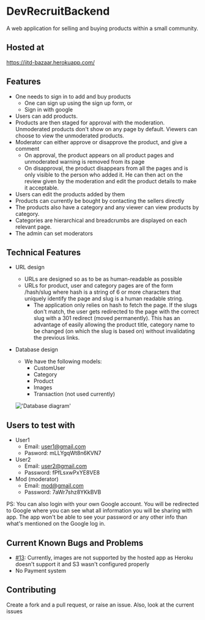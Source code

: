 # DevRecruitBackend
A web application for selling and buying products within a small community.

## Hosted at
https://iitd-bazaar.herokuapp.com/

## Features
- One needs to sign in to add and buy products
  - One can sign up using the sign up form, or
  - Sign in with google
- Users can add products.
- Products are then staged for approval with the moderation. Unmoderated products don't show on any page by default. Viewers can choose to view the unmoderated products.
- Moderator can either approve or disapprove the product, and give a comment
  - On approval, the product appears on all product pages and unmoderated warning is removed from its page
  - On disapproval, the product disappears from all the pages and is only visible to the person who added it. He can then act on the review given by the moderation and edit the product details to make it acceptable.
- Users can edit the products added by them
- Products can currently be bought by contacting the sellers directly
- The products also have a category and any viewer can view products by category.
- Categories are hierarchical and breadcrumbs are displayed on each relevant page.
- The admin can set moderators

## Technical Features
- URL design
  - URLs are designed so as to be as human-readable as possible
  - URLs for product, user and category pages are of the form /hash/slug where hash is a string of 6 or more characters that uniquely identify the page and slug is a human readable string. 
    - The application only relies on hash to fetch the page. If the slugs don't match, the user gets redirected to the page with the correct slug with a 301 redirect (moved permanently). This has an advantage of easily allowing the product title, category name to be changed (on which the slug is based on) without invalidating the previous links.
- Database design
  - We have the following models:
    - CustomUser
    - Category
    - Product
    - Images 
    - Transaction (not used currently)
  
  !['Database diagram'](https://imgur.com/tPaIS6U.png)

## Users to test with
- User1
  - Email: user1@gmail.com
  - Pasword: mLLYgqWt8n6KVN7
- User2
  - Email: user2@gmail.com
  - Password: fPfLsxwPxYE8VE8
- Mod (moderator)
  - Email: mod@gmail.com
  - Password: 7aWr7shz8YKkBVB  

PS: You can also login with your own Google account. You will be redirected to Google where you can see what all information you will be sharing with app. The app won't be able to see your password or any other info than what's mentioned on the Google log in.


## Current Known Bugs and Problems
 - [#13](https://github.com/arpit-saxena/DevRecruitBackend/issues/13): Currently, images are not supported by the hosted app as Heroku doesn't support it and S3 wasn't configured properly
 - No Payment system
 
## Contributing
Create a fork and a pull request, or raise an issue. Also, look at the current issues

